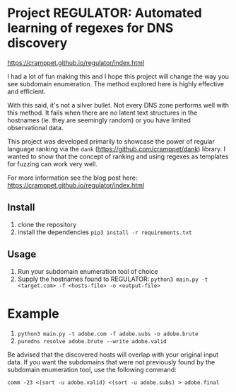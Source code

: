 # Project REGULATOR: Automated learning of regexes for DNS discovery

https://cramppet.github.io/regulator/index.html

I had a lot of fun making this and I hope this project will change the way you
see subdomain enumeration. The method explored here is highly effective and
efficient.

With this said, it's not a silver bullet. Not every DNS zone performs well with
this method. It fails when there are no latent text structures in the hostnames
(ie. they are seemingly random) or you have limited observational data.

This project was developed primarily to showcase the power of regular language
ranking via the `dank` (https://github.com/cramppet/dank) library. I wanted to
show that the concept of ranking and using regexes as templates for fuzzing can
work very well.

For more information see the blog post here: https://cramppet.github.io/regulator/index.html

## Install

1. clone the repository
2. install the dependencies `pip3 install -r requirements.txt`

## Usage

1. Run your subdomain enumeration tool of choice
2. Supply the hostnames found to REGULATOR: `python3 main.py -t <target.com> -f <hosts-file> -o <output-file>`

# Example

1. `python3 main.py -t adobe.com -f adobe.subs -o adobe.brute`
3. `puredns resolve adobe.brute --write adobe.valid`

Be advised that the discovered hosts will overlap with your original input data.
If you want the subdomains that were not previously found by the subdomain 
enumeration tool, use the following command: 
 
 `comm -23 <(sort -u adobe.valid) <(sort -u adobe.subs) > adobe.final`
